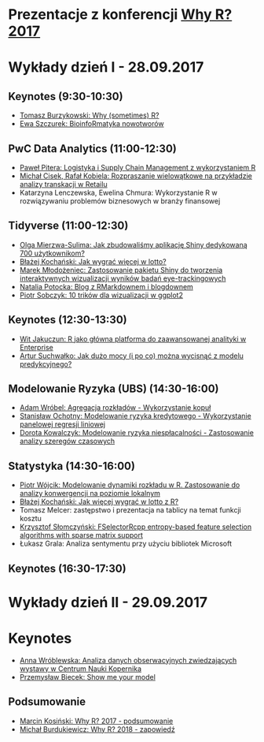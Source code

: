 # Prezentacje z konferencji [Why R? 2017](http://whyr.pl/)

# Wykłady dzień I - 28.09.2017

## Keynotes (9:30-10:30)

- [Tomasz Burzykowski: Why (sometimes) R?](https://github.com/whyRconf/prezentacje/tree/master/01_keynotes/1.pdf)
- [Ewa Szczurek: BioinfoRmatyka nowotworów](https://github.com/whyRconf/prezentacje/tree/master/01_keynotes/2.pdf)

## PwC Data Analytics (11:00-12:30)

- [Paweł Pitera: Logistyka i Supply Chain Management z wykorzystaniem R](https://github.com/whyRconf/prezentacje/tree/master/02_PwC_Data_Analytics/1.pptx)
- [Michał Cisek, Rafał Kobiela: Rozpraszanie wielowątkowe na przykładzie analizy transkacji w Retailu](https://github.com/whyRconf/prezentacje/tree/master/02_PwC_Data_Analytics/2.pdf)
- Katarzyna	Lenczewska, Ewelina	Chmura: Wykorzystanie R w rozwiązywaniu problemów biznesowych w branży finansowej

## Tidyverse (11:00-12:30)

- [Olga Mierzwa-Sulima: Jak zbudowaliśmy aplikację Shiny dedykowaną 700 użytkownikom?](https://github.com/whyRconf/prezentacje/tree/master/03_Tidyverse/1.pdf)
- [Błażej Kochański: Jak wygrać więcej w lotto?](https://github.com/whyRconf/prezentacje/tree/master/03_Tidyverse/2.pdf)
- [Marek Młodożeniec: Zastosowanie pakietu Shiny do tworzenia interaktywnych wizualizacji wyników badań eye-trackingowych](https://github.com/whyRconf/prezentacje/tree/master/03_Tidyverse/3.pdf)
- [Natalia Potocka: Blog z RMarkdownem i blogdownem](https://potockan.github.io/whyr2017/#/)
- [Piotr Sobczyk: 10 trików dla wizualizacji w ggplot2](https://rawgit.com/whyRconf/prezentacje/master/03_Tidyverse/5/index.html)

## Keynotes (12:30-13:30)

- [Wit Jakuczun: R jako główna platforma do zaawansowanej analityki w Enterprise](https://github.com/whyRconf/prezentacje/tree/master/04_keynotes/1.pdf)
- [Artur Suchwałko: Jak dużo mocy (i po co) można wycisnąć z modelu predykcyjnego?](https://github.com/whyRconf/prezentacje/tree/master/04_keynotes/2.pdf)

## Modelowanie Ryzyka (UBS) (14:30-16:00)

- [Adam Wróbel: Agregacja rozkładów - Wykorzystanie kopuł](https://github.com/whyRconf/prezentacje/tree/master/05_Modelowanie_Ryzyka_UBS/1.pdf)
- [Stanisław Ochotny: Modelowanie ryzyka kredytowego - Wykorzystanie panelowej regresji liniowej](https://github.com/whyRconf/prezentacje/tree/master/05_Modelowanie_Ryzyka_UBS/2.pdf)
- [Dorota Kowalczyk: Modelowanie ryzyka niespłacalności - Zastosowanie analizy szeregów czasowych](https://github.com/whyRconf/prezentacje/tree/master/05_Modelowanie_Ryzyka_UBS/3.pdf)

## Statystyka (14:30-16:00)

- [Piotr Wójcik: Modelowanie dynamiki rozkładu w R. Zastosowanie do analizy konwergencji na poziomie lokalnym](https://github.com/whyRconf/prezentacje/tree/master/06_Statystyka/1.pdf)
- [Błażej Kochański: Jak więcej wygrać w lotto z R?](https://github.com/whyRconf/prezentacje/tree/master/06_Statystyka/2.pdf)
- Tomasz Melcer: zastępstwo i prezentacja na tablicy na temat funkcji kosztu
- [Krzysztof Słomczyński: FSelectorRcpp entropy-based feature selection algorithms with sparse matrix support](https://rawgit.com/whyRconf/prezentacje/master/06_Statystyka/4.html)
- Łukasz Grala: Analiza sentymentu przy użyciu bibliotek Microsoft

## Keynotes (16:30-17:30)


# Wykłady dzień II - 29.09.2017


# Keynotes

- [Anna Wróblewska: Analiza danych obserwacyjnych zwiedzających wystawy w Centrum Nauki Kopernika ](https://docs.google.com/presentation/d/1Lb5YqAGBVuLT-9FaXL98I6XpmUvnoqjy9DCR57H-fa8/edit#slide=id.p3)
- [Przemysław Biecek: Show me your model]()

## Podsumowanie

- [Marcin Kosiński: Why R? 2017 - podsumowanie](https://github.com/whyRconf/prezentacje/tree/master/podsumowanie/1.pdf)
- [Michał Burdukiewicz: Why R? 2018 - zapowiedź](https://github.com/whyRconf/prezentacje/tree/master/podsumowanie/2.pdf)